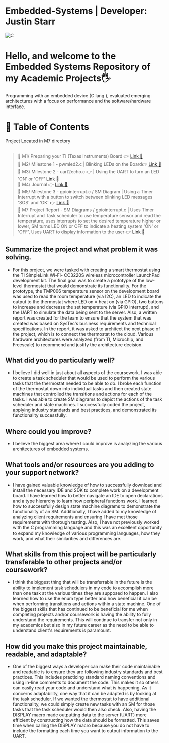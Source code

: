 # Embedded-Systems | Developer: Justin Starr

![C](https://img.shields.io/badge/c-%2300599C.svg?style=for-the-badge&logo=c&logoColor=white)

# Hello, and welcome to the Embedded Systems Repository of my Academic Projects🖐️

Programming with an embedded device (C lang.), evaluated emerging architectures with a focus on performance and the software/hardware interface.

# 📖 Table of Contents

Project Located in M7 directory <br><br>

> 📌 M1/ Preparing your Ti (Texas Instruments) Board 👉 [Link 🔗](https://www.github.com/JustinStarrSNHU/Embedded-Systems/tree/main/M1)<br>
📌 M2/ Milestone 1 - pwmled2.c | Blinking LEDs on the Board👉 [Link 🔗](https://www.github.com/JustinStarrSNHU/Embedded-Systems/tree/main/M2)<br>
📌 M3/ Milestone 2 - uart2echo.c 👉 | Using the UART to turn an LED 'ON' or 'OFF' [Link 🔗](https://www.github.com/JustinStarrSNHU/Embedded-Systems/tree/main/M3)<br>
📌 M4/ Journal 👉 [Link 🔗](https://www.github.com/JustinStarrSNHU/Embedded-Systems/tree/main/M4)<br>
📌 M5/ Milestone 3 - gpiointerrupt.c / SM Diagram | Using a Timer Interrupt with a button to switch between blinking LED messages 'SOS' and 'OK' 👉 [Link 🔗](https://www.github.com/JustinStarrSNHU/Embedded-Systems/tree/main/M5)<br>
📌 M7 Project Report - SM Diagrams / gpiointerrupt.c | Uses Timer Interrupt and Task scheduler to use temperature sensor and read the temperature, uses interrupts to set the desired temperature higher or lower, SM turns LED ON or OFF to indicate a heating system 'ON' or 'OFF', Uses UART to display information to the user 👉 [Link 🔗](https://www.github.com/JustinStarrSNHU/Embedded-Systems/tree/main/M7)<br>


## Summarize the project and what problem it was solving.

- For this project, we were tasked with creating a smart thermostat using the TI SimpleLink Wi-Fi- CC3220S wireless microcontroller LaunchPad development kit. The final goal was to create a prototype of the low-level thermostat that would demonstrate its functionality. For the prototype, the TMP006 temperature sensor on the development board was used to read the room temperature (via I2C), an LED to indicate the output to the thermostat where LED on = heat on (via GPIO), two buttons to increase and decrease the set temperature (via GPIO interrupt), and the UART to simulate the data being sent to the server. Also, a written report was created for the team to ensure that the system that was created was based on SysTec's business requirements and technical specifications. In the report, it was asked to architect the next phase of the project, which is to connect the thermostat to the cloud. Various hardware architectures were analyzed (from TI, Microchip, and Freescale) to recommend and justify the architecture decision.

## What did you do particularly well?

- I believe I did well in just about all aspects of the coursework. I was able to create a task scheduler that would be used to perform the various tasks that the thermostat needed to be able to do. I broke each function of the thermostat down into individual tasks and then created state machines that controlled the transitions and actions for each of the tasks. I was able to create SM diagrams to depict the actions of the task scheduler and state machines. I successfully coded the project, applying industry standards and best practices, and demonstrated its functionality successfully.

## Where could you improve?

- I believe the biggest area where I could improve is analyzing the various architectures of embedded systems.

## What tools and/or resources are you adding to your support network?

- I have gained valuable knowledge of how to successfully download and install the necessary IDE and SDK to complete work on a development board. I have learned how to better navigate an IDE to open declarations and a type hierarchy to learn how peripheral functions work. I learned how to successfully design state machine diagrams to demonstrate the functionality of an SM. Additionally, I have added to my knowledge of analyzing client requirements and ensuring I have met those requirements with thorough testing. Also, I have not previously worked with the C programming language and this was an excellent opportunity to expand my knowledge of various programming languages, how they work, and what their similarities and differences are.

## What skills from this project will be particularly transferable to other projects and/or coursework?

- I think the biggest thing that will be transferrable in the future is the ability to implement task schedulers in my code to accomplish more than one task at the various times they are supposed to happen. I also learned how to use the enum type better and how beneficial it can be when performing transitions and actions within a state machine. One of the biggest skills that has continued to be beneficial for me when completing projects and/or coursework is having the ability to fully understand the requirements. This will continue to transfer not only in my academics but also in my future career as the need to be able to understand client's requirements is paramount.

## How did you make this project maintainable, readable, and adaptable?

- One of the biggest ways a developer can make their code maintainable and readable is to ensure they are following industry standards and best practices. This includes practicing standard naming conventions and using in-line comments to document the code. This makes it so others can easily read your code and understand what is happening. As it concerns adaptability, one way that it can be adapted is by looking at the task scheduler. If we wanted the thermostat to have additional functionality, we could simply create new tasks with an SM for those tasks that the task scheduler would then also check. Also, having the DISPLAY macro made outputting data to the server (UART) more efficient by constructing how the data should be formatted. This saves time when calling the DISPLAY macro because you do not have to include the formatting each time you want to output information to the UART.
